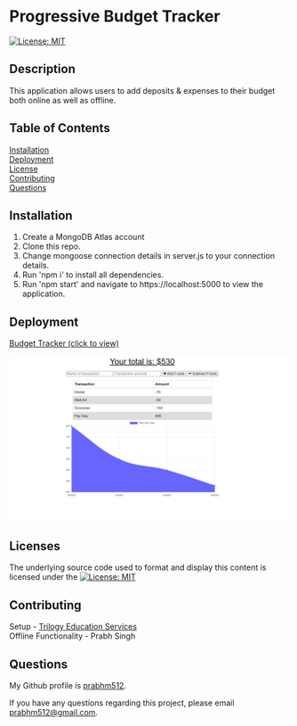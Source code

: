 # Progressive Budget Tracker

[![License: MIT](https://img.shields.io/badge/License-MIT-yellow.svg)](https://opensource.org/licenses/MIT)
            
## Description

This application allows users to add deposits & expenses to their budget both online as well as offline.

## Table of Contents

[Installation](#installation)    
[Deployment](#deployment)                   
[License](#licenses)  
[Contributing](#contributing)                                                                                                          
[Questions](#questions) 

## Installation

1. Create a MongoDB Atlas account
2. Clone this repo.
3. Change mongoose connection details in server.js to your connection details.
4. Run 'npm i' to install all dependencies.
5. Run 'npm start' and navigate to https://localhost:5000 to view the application.

## Deployment

<a href="#">Budget Tracker (click to view)</a>


<img src="./public/assets/images/BudgetTracker.png">

## Licenses

The underlying source code used to format and display this content is licensed under the [![License: MIT](https://img.shields.io/badge/License-MIT-yellow.svg)](https://opensource.org/licenses/MIT)

## Contributing

Setup - <a href="https://www.trilogyed.com/">Trilogy Education Services</a>                        
Offline Functionality - Prabh Singh  

## Questions 

My Github profile is <a href="https://github.com/prabhm512">prabhm512</a>.

If you have any questions regarding this project, please email prabhm512@gmail.com.
